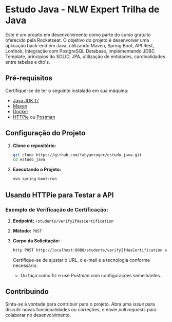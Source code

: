 # Estudo Java - NLW Expert Trilha de Java

Este é um projeto em desenvolvimento como parte do curso gratuito oferecido pela Rocketseat. O objetivo do projeto é desenvolver uma aplicação back-end em Java, utilizando Maven, Spring Boot, API Rest, Lombok, Integração com PostgreSQL Database, Implementando JDBC Template, príncipios do SOLID, JPA, utilização de entidades, cardinalidades entre tabelas e dto's.

## Pré-requisitos

Certifique-se de ter o seguinte instalado em sua máquina:

- [Java JDK 17](https://www.oracle.com/java/technologies/javase-downloads.html)
- [Maven](https://maven.apache.org/download.cgi)
- [Docker](https://www.docker.com/get-started)
- [HTTPie](https://httpie.io/) ou [Postman](https://www.postman.com/downloads/)

## Configuração do Projeto

1. **Clone o repositório:**
    ```bash
    git clone https://github.com/fabyanroger/estudo_java.git
    cd estudo_java
    ```

2. **Executando o Projeto:**
    ```bash
    mvn spring-boot:run
    ```

## Usando HTTPie para Testar a API

### Exemplo de Verificação de Certificação:

1. **Endpoint:** `/students/verifyIfHasCertification`
2. **Método:** `POST`
3. **Corpo da Solicitação:**
    ```bash
    http POST http://localhost:8080/students/verifyIfHasCertification email="exemplo@gmail.com" technology="JAVA"
    ```
   Certifique-se de ajustar o URL, o e-mail e a tecnologia conforme necessário.

   - Ou faça como fiz e use Postman com configurações semelhantes.

## Contribuindo

Sinta-se à vontade para contribuir para o projeto. Abra uma *issue* para discutir novas funcionalidades ou correções, e envie *pull requests* para colaborar no desenvolvimento.
